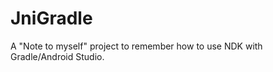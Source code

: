 JniGradle
=========

A "Note to myself" project to remember how to use NDK with Gradle/Android Studio.
